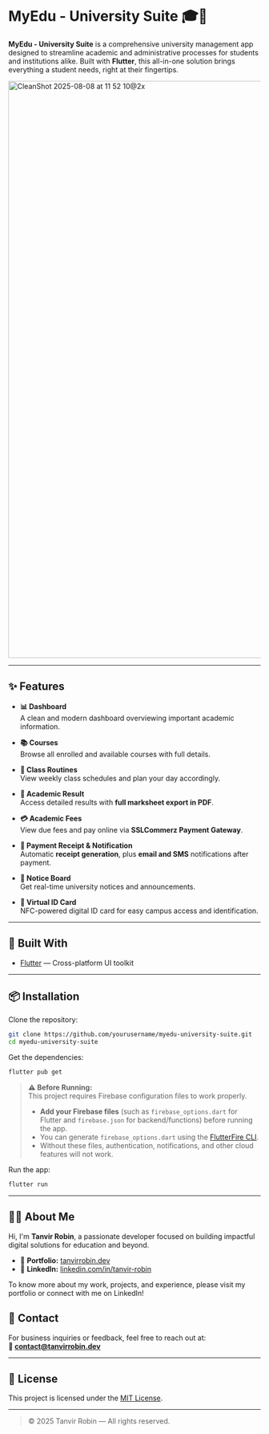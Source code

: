 # MyEdu - University Suite 🎓📱

**MyEdu - University Suite** is a comprehensive university management app designed to streamline academic and administrative processes for students and institutions alike. Built with **Flutter**, this all-in-one solution brings everything a student needs, right at their fingertips.

<img width="3294" height="1150" alt="CleanShot 2025-08-08 at 11 52 10@2x" src="https://github.com/user-attachments/assets/b5f26638-60b1-4f0e-a6ea-b021553b9004" />


---

## ✨ Features

- **📊 Dashboard**  
  A clean and modern dashboard overviewing important academic information.

- **📚 Courses**  
  Browse all enrolled and available courses with full details.

- **📆 Class Routines**  
  View weekly class schedules and plan your day accordingly.

- **📝 Academic Result**  
  Access detailed results with **full marksheet export in PDF**.

- **💳 Academic Fees**  
  View due fees and pay online via **SSLCommerz Payment Gateway**.

- **🧾 Payment Receipt & Notification**  
  Automatic **receipt generation**, plus **email and SMS** notifications after payment.

- **📢 Notice Board**  
  Get real-time university notices and announcements.

- **📲 Virtual ID Card**  
  NFC-powered digital ID card for easy campus access and identification.

---

## 🚀 Built With

- [Flutter](https://flutter.dev/) — Cross-platform UI toolkit

---

## 📦 Installation

Clone the repository:

```bash
git clone https://github.com/yourusername/myedu-university-suite.git
cd myedu-university-suite
```

Get the dependencies:

```bash
flutter pub get
```

> **⚠️ Before Running:**  
> This project requires Firebase configuration files to work properly.  
> 
> - **Add your Firebase files** (such as `firebase_options.dart` for Flutter and `firebase.json` for backend/functions) before running the app.
> - You can generate `firebase_options.dart` using the [FlutterFire CLI](https://firebase.flutter.dev/docs/cli/).
> - Without these files, authentication, notifications, and other cloud features will not work.


Run the app:

```bash
flutter run
```

---



## 🙋‍♂️ About Me

Hi, I'm **Tanvir Robin**, a passionate developer focused on building impactful digital solutions for education and beyond.

- 🔗 **Portfolio:** [tanvirrobin.dev](https://tanvirrobin.dev)
- 💼 **LinkedIn:** [linkedin.com/in/tanvir-robin](https://linkedin.com/in/tanvirrobin)

To know more about my work, projects, and experience, please visit my portfolio or connect with me on LinkedIn!



## 📧 Contact

For business inquiries or feedback, feel free to reach out at:  
**📩 contact@tanvirrobin.dev**

---

## 📝 License

This project is licensed under the [MIT License](LICENSE).

---

> © 2025 Tanvir Robin — All rights reserved.
